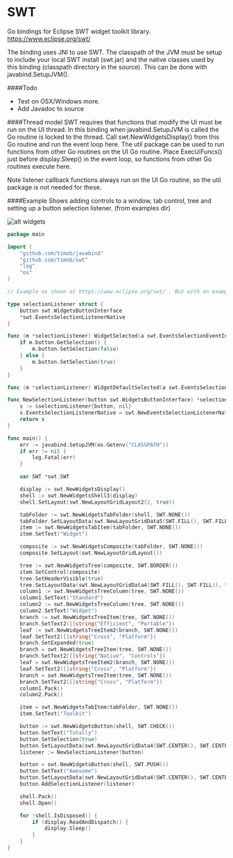 SWT
===
Go bindings for Eclipse SWT widget toolkit library. https://www.eclipse.org/swt/

The binding uses JNI to use SWT. The classpath of the JVM must be setup to include your local SWT install (swt.jar) and the native
classes used by this binding (classpath directory in the source). This can be done with javabind.SetupJVM().

####Todo
* Test on OSX/Windows more.
* Add Javadoc to source

####Thread model
SWT requires that functions that modify the UI must be run on the UI thread. In this binding when javabind.SetupJVM is called 
the Go routine is locked to the thread. Call swt.NewWidgetsDisplay() from this Go routine and run the event loop here. The util package
can be used to run functions from other Go routines on the UI Go routine. Place ExecUiFuncs() just before display.Sleep() in the 
event loop, so functions from other Go routines execute here.

Note listener callback functions always run on the UI Go routine, so the util package is not needed for these.

####Example
Shows adding controls to a window, tab control, tree and setting up a button selection listener. (from examples dir)

![alt widgets](/doc/widgets.png)

```` go
package main

import (
	"github.com/timob/javabind"
	"github.com/timob/swt"
	"log"
	"os"
)

// Example as shown at https://www.eclipse.org/swt/ . But with an example of a listener too.

type selectionListener struct {
	button swt.WidgetsButtonInterface
	*swt.EventsSelectionListenerNative
}

func (m *selectionListener) WidgetSelected(a swt.EventsSelectionEventInterface) {
	if m.button.GetSelection() {
		m.button.SetSelection(false)
	} else {
		m.button.SetSelection(true)
	}
}

func (m *selectionListener) WidgetDefaultSelected(a swt.EventsSelectionEventInterface) {}

func NewSelectionListener(button swt.WidgetsButtonInterface) *selectionListener {
	s := &selectionListener{button, nil}
	s.EventsSelectionListenerNative = swt.NewEventsSelectionListenerNative(s)
	return s
}

func main() {
	err := javabind.SetupJVM(os.Getenv("CLASSPATH"))
	if err != nil {
		log.Fatal(err)
	}

	var SWT *swt.SWT

	display := swt.NewWidgetsDisplay()
	shell := swt.NewWidgetsShell3(display)
	shell.SetLayout(swt.NewLayoutGridLayout2(2, true))

	tabFolder := swt.NewWidgetsTabFolder(shell, SWT.NONE())
	tabFolder.SetLayoutData(swt.NewLayoutGridData5(SWT.FILL(), SWT.FILL(), true, true, 2, 1))
	item := swt.NewWidgetsTabItem(tabFolder, SWT.NONE())
	item.SetText("Widget")

	composite := swt.NewWidgetsComposite(tabFolder, SWT.NONE())
	composite.SetLayout(swt.NewLayoutGridLayout())

	tree := swt.NewWidgetsTree(composite, SWT.BORDER())
	item.SetControl(composite)
	tree.SetHeaderVisible(true)
	tree.SetLayoutData(swt.NewLayoutGridData4(SWT.FILL(), SWT.FILL(), true, true))
	column1 := swt.NewWidgetsTreeColumn(tree, SWT.NONE())
	column1.SetText("Standard")
	column2 := swt.NewWidgetsTreeColumn(tree, SWT.NONE())
	column2.SetText("Widget")
	branch := swt.NewWidgetsTreeItem(tree, SWT.NONE())
	branch.SetText2([]string{"Efficient", "Portable"})
	leaf := swt.NewWidgetsTreeItem2(branch, SWT.NONE())
	leaf.SetText2([]string{"Cross", "Platform"})
	branch.SetExpanded(true)
	branch = swt.NewWidgetsTreeItem(tree, SWT.NONE())
	branch.SetText2([]string{"Native", "Controls"})
	leaf = swt.NewWidgetsTreeItem2(branch, SWT.NONE())
	leaf.SetText2([]string{"Cross", "Platform"})
	branch = swt.NewWidgetsTreeItem(tree, SWT.NONE())
	branch.SetText2([]string{"Cross", "Platform"})
	column1.Pack()
	column2.Pack()

	item = swt.NewWidgetsTabItem(tabFolder, SWT.NONE())
	item.SetText("Toolkit")

	button := swt.NewWidgetsButton(shell, SWT.CHECK())
	button.SetText("Totally")
	button.SetSelection(true)
	button.SetLayoutData(swt.NewLayoutGridData4(SWT.CENTER(), SWT.CENTER(), false, false))
	listener := NewSelectionListener(button)

	button = swt.NewWidgetsButton(shell, SWT.PUSH())
	button.SetText("Awesome")
	button.SetLayoutData(swt.NewLayoutGridData4(SWT.CENTER(), SWT.CENTER(), false, false))
	button.AddSelectionListener(listener)

	shell.Pack()
	shell.Open()

	for !shell.IsDisposed() {
		if !display.ReadAndDispatch() {
			display.Sleep()
		}
	}
}
````
